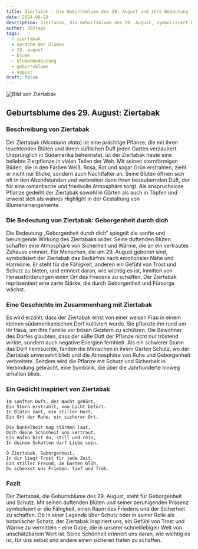```yaml
---
title: Ziertabak - Die Geburtsblume des 29. August und ihre Bedeutung
date: 2024-08-29
description: Ziertabak, die Geburtsblume des 29. August, symbolisiert Geborgenheit durch dich. Erfahre mehr über ihre Geschichte, Bedeutung und Symbolik in der Sprache der Blumen.
author: 365tage
tags:
  - ziertabak
  - sprache der blumen
  - 29. august
  - blume
  - blumenbedeutung
  - geburtsblume
  - august
draft: false
---
```


![Bild von Ziertabak](https://cdn.pixabay.com/photo/2019/09/06/19/32/tobacco-4457154_640.jpg#center)

## Geburtsblume des 29. August: Ziertabak

### Beschreibung von Ziertabak

Der Ziertabak (_Nicotiana alata_) ist eine prächtige Pflanze, die mit ihren leuchtenden Blüten und ihrem süßlichen Duft jeden Garten verzaubert. Ursprünglich in Südamerika beheimatet, ist der Ziertabak heute eine beliebte Zierpflanze in vielen Teilen der Welt. Mit seinen sternförmigen Blüten, die in den Farben Weiß, Rosa, Rot und sogar Grün erstrahlen, zieht er nicht nur Blicke, sondern auch Nachtfalter an. Seine Blüten öffnen sich oft in den Abendstunden und verbreiten dann ihren bezaubernden Duft, der für eine romantische und friedvolle Atmosphäre sorgt. Als anspruchslose Pflanze gedeiht der Ziertabak sowohl in Gärten als auch in Töpfen und erweist sich als wahres Highlight in der Gestaltung von Blumenarrangements.

### Die Bedeutung von Ziertabak: Geborgenheit durch dich

Die Bedeutung „Geborgenheit durch dich“ spiegelt die sanfte und beruhigende Wirkung des Ziertabaks wider. Seine duftenden Blüten schaffen eine Atmosphäre von Sicherheit und Wärme, die an ein vertrautes Zuhause erinnert. Für Menschen, die am 29. August geboren sind, symbolisiert der Ziertabak das Bedürfnis nach emotionaler Nähe und Harmonie. Er steht für die Fähigkeit, anderen ein Gefühl von Trost und Schutz zu bieten, und erinnert daran, wie wichtig es ist, inmitten von Herausforderungen einen Ort des Friedens zu schaffen. Der Ziertabak repräsentiert eine zarte Stärke, die durch Geborgenheit und Fürsorge wächst.

### Eine Geschichte im Zusammenhang mit Ziertabak

Es wird erzählt, dass der Ziertabak einst von einer weisen Frau in einem kleinen südamerikanischen Dorf kultiviert wurde. Sie pflanzte ihn rund um ihr Haus, um ihre Familie vor bösen Geistern zu schützen. Die Bewohner des Dorfes glaubten, dass der süße Duft der Pflanze nicht nur tröstend wirkte, sondern auch negative Energien fernhielt. Als ein schwerer Sturm das Dorf heimsuchte, fanden die Menschen in ihrem Garten Schutz, wo der Ziertabak unversehrt blieb und die Atmosphäre von Ruhe und Geborgenheit verbreitete. Seitdem wird die Pflanze mit Schutz und Sicherheit in Verbindung gebracht, eine Symbolik, die über die Jahrhunderte hinweg erhalten blieb.

### Ein Gedicht inspiriert von Ziertabak

```
Im sanften Duft, der Nacht gehört,  
Ein Stern erstrahlt, von Licht betört.  
In Blüten zart, ein stiller Hort,  
Ein Ort der Ruhe, ein sicherer Ort.  

Die Dunkelheit mag stürmen laut,  
Doch deine Schönheit uns vertraut.  
Ein Hafen bist du, still und rein,  
In deinem Schatten darf Liebe sein.  

O Ziertabak, Geborgenheit,  
In dir liegt Trost für jede Zeit.  
Ein stiller Freund, im Garten blüh,  
Du schenkst uns Frieden, tief und früh.  
```

### Fazit

Der Ziertabak, die Geburtsblume des 29. August, steht für Geborgenheit und Schutz. Mit seinen duftenden Blüten und seiner beruhigenden Präsenz symbolisiert er die Fähigkeit, einen Raum des Friedens und der Sicherheit zu schaffen. Ob in einer Legende über Schutz oder in seiner Rolle als botanischer Schatz, der Ziertabak inspiriert uns, ein Gefühl von Trost und Wärme zu vermitteln – eine Gabe, die in unserer schnelllebigen Welt von unschätzbarem Wert ist. Seine Schönheit erinnert uns daran, wie wichtig es ist, für uns selbst und andere einen sicheren Hafen zu schaffen.